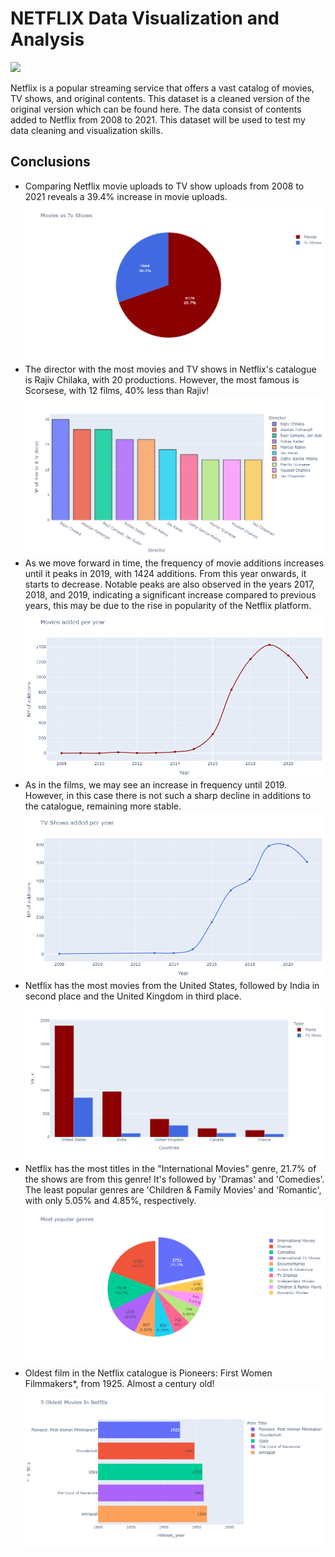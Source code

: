 # NETFLIX Data Visualization and Analysis

![](https://upload.wikimedia.org/wikipedia/commons/6/69/Netflix_logo.svg)

Netflix is a popular streaming service that offers a vast catalog of movies, TV shows, and original contents. This dataset is a cleaned version of the original version which can be found here. The data consist of contents added to Netflix from 2008 to 2021. This dataset will be used to test my data cleaning and visualization skills.

## Conclusions
-  Comparing Netflix movie uploads to TV show uploads from 2008 to 2021 reveals a 39.4% increase in movie uploads.
  ![](https://github.com/CarlosMartinRengel/Data-Analysis-Projects/blob/main/NETFLIX%20Data%20Visualization%20and%20Analysis/img/Pie-chart-movies%20vs%20tv.png)
-  The director with the most movies and TV shows in Netflix's catalogue is Rajiv Chilaka, with 20 productions. However, the most famous is Scorsese, with 12 films, 40% less than Rajiv!
  ![](https://github.com/CarlosMartinRengel/Data-Analysis-Projects/blob/main/NETFLIX%20Data%20Visualization%20and%20Analysis/img/directors.png)
-  As we move forward in time, the frequency of movie additions increases until it peaks in 2019, with 1424 additions. From this year onwards, it starts to decrease.
Notable peaks are also observed in the years 2017, 2018, and 2019, indicating a significant increase compared to previous years, this may be due to the rise in popularity of the Netflix platform.
![](https://github.com/CarlosMartinRengel/Data-Analysis-Projects/blob/main/NETFLIX%20Data%20Visualization%20and%20Analysis/img/mov%20added%20per%20year.png)
-  As in the films, we may see an increase in frequency until 2019. However, in this case there is not such a sharp decline in additions to the catalogue, remaining more stable.
![](https://github.com/CarlosMartinRengel/Data-Analysis-Projects/blob/main/NETFLIX%20Data%20Visualization%20and%20Analysis/img/shows%20added%20per%20year.png)
-  Netflix has the most movies from the United States, followed by India in second place and the United Kingdom in third place.
![](https://github.com/CarlosMartinRengel/Data-Analysis-Projects/blob/main/NETFLIX%20Data%20Visualization%20and%20Analysis/img/countries.png)
-  Netflix has the most titles in the "International Movies" genre, 21.7% of the shows are from this genre! It's followed by 'Dramas' and 'Comedies'. The least popular genres are 'Children & Family Movies' and 'Romantic', with only 5.05% and 4.85%, respectively.
![](https://github.com/CarlosMartinRengel/Data-Analysis-Projects/blob/main/NETFLIX%20Data%20Visualization%20and%20Analysis/img/popular%20genres.png)
-  Oldest film in the Netflix catalogue is Pioneers: First Women Filmmakers*, from 1925. Almost a century old!
![](https://github.com/CarlosMartinRengel/Data-Analysis-Projects/blob/main/NETFLIX%20Data%20Visualization%20and%20Analysis/img/Oldest%20movies.png)
